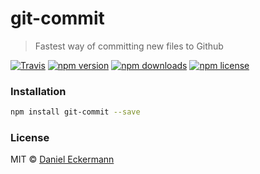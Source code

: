 # git-commit
> Fastest way of committing new files to Github

[![Travis](https://img.shields.io/travis/ecrmnn/git-commit.svg?style=flat-square)](https://travis-ci.org/ecrmnn/git-commit.svg?branch=master)
[![npm version](https://img.shields.io/npm/v/git-commit.svg?style=flat-square)](http://badge.fury.io/js/git-commit)
[![npm downloads](https://img.shields.io/npm/dm/git-commit.svg?style=flat-square)](http://badge.fury.io/js/git-commit)
[![npm license](https://img.shields.io/npm/l/git-commit.svg?style=flat-square)](http://badge.fury.io/js/git-commit)

### Installation
```bash
npm install git-commit --save
```

### License
MIT © [Daniel Eckermann](http://danieleckermann.com)